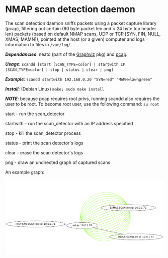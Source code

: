 NMAP scan detection daemon
=====================

The scan detection daemon sniffs packets using a packet capture library (pcap), filtering out certain (60 byte packet len and < 24 byte tcp header len) packets (based on default NMAP scans, UDP or TCP [SYN, FIN, NULL, XMAS, MAMN]), pointed at the host (or a given) computer and logs information to files in ```/var/log/```.

***Dependancies***: neato (part of the [Graphviz](https://packages.debian.org/wheezy/libgraphviz-dev) pkg) and [pcap](https://packages.debian.org/squeeze/libpcap-dev).

***Usage***: ```scandd [start [SCAN_TYPE=color] | startwith IP [SCAN_TYPE=color] | stop | status | clear | png]```

***Example***: ```scandd startwith 192.168.0.20 "SYN=red" "MAMN=lawngreen"```

***Install***: (Debian Linux) ```make; sudo make install```

***NOTE***: because pcap requires root privs, running scandd also requires the user to be root. To become root user, use the following command: ```su root```

start - run the scan_detector

startwith - run the scan_detector with an IP address specified

stop - kill the scan_detector process

status - print the scan detector's logs

clear - erase the scan detector's logs

png - draw an undirected graph of captured scans

An example graph:

![alt text](https://raw.githubusercontent.com/clampz/scan_detection_daemon/master/ex/example_scan_detect.png "Example NMAP Scan 1")

